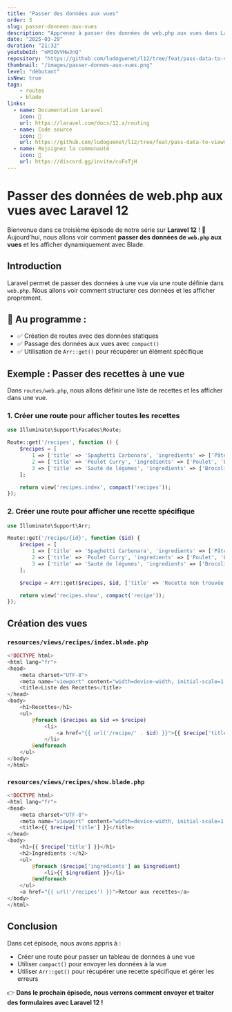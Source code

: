 ```yaml
---
title: "Passer des données aux vues"
order: 3
slug: passer-donnees-aux-vues
description: "Apprenez à passer des données de web.php aux vues dans Laravel 12 en utilisant compact() et Arr::get() pour structurer votre application."
date: "2025-03-29"
duration: "21:32"
youtubeId: "nM3OVVHwJnQ"
repository: "https://github.com/ludoguenet/l12/tree/feat/pass-data-to-views"
thumbnail: "/images/passer-donnes-aux-vues.png"
level: "débutant"
isNew: true
tags:
    - routes
    - blade
links:
  - name: Documentation Laravel
    icon: 📝
    url: https://laravel.com/docs/12.x/routing
  - name: Code source
    icon: 📎
    url: https://github.com/ludoguenet/l12/tree/feat/pass-data-to-views
  - name: Rejoignez la communauté
    icon: 🤝
    url: https://discord.gg/invite/cuFxTjH
---
```


# Passer des données de web.php aux vues avec Laravel 12

Bienvenue dans ce troisième épisode de notre série sur **Laravel 12** ! 🚀 Aujourd’hui, nous allons voir comment **passer des données de `web.php` aux vues** et les afficher dynamiquement avec Blade.

## Introduction

Laravel permet de passer des données à une vue via une route définie dans `web.php`. Nous allons voir comment structurer ces données et les afficher proprement.

## 📌 Au programme :

- ✅ Création de routes avec des données statiques
- ✅ Passage des données aux vues avec `compact()`
- ✅ Utilisation de `Arr::get()` pour récupérer un élément spécifique

## Exemple : Passer des recettes à une vue

Dans `routes/web.php`, nous allons définir une liste de recettes et les afficher dans une vue.

### 1. Créer une route pour afficher toutes les recettes

```php
use Illuminate\Support\Facades\Route;

Route::get('/recipes', function () {
    $recipes = [
        1 => ['title' => 'Spaghetti Carbonara', 'ingredients' => ['Pâtes', 'Oeufs', 'Fromage', 'Lardons']],
        2 => ['title' => 'Poulet Curry', 'ingredients' => ['Poulet', 'Lait de coco', 'Curry']],
        3 => ['title' => 'Sauté de légumes', 'ingredients' => ['Brocoli', 'Carottes', 'Sauce soja', 'Ail']]
    ];

    return view('recipes.index', compact('recipes'));
});
```

### 2. Créer une route pour afficher une recette spécifique

```php
use Illuminate\Support\Arr;

Route::get('/recipe/{id}', function ($id) {
    $recipes = [
        1 => ['title' => 'Spaghetti Carbonara', 'ingredients' => ['Pâtes', 'Oeufs', 'Fromage', 'Lardons']],
        2 => ['title' => 'Poulet Curry', 'ingredients' => ['Poulet', 'Lait de coco', 'Curry']],
        3 => ['title' => 'Sauté de légumes', 'ingredients' => ['Brocoli', 'Carottes', 'Sauce soja', 'Ail']]
    ];

    $recipe = Arr::get($recipes, $id, ['title' => 'Recette non trouvée', 'ingredients' => []]);

    return view('recipes.show', compact('recipe'));
});
```

## Création des vues

### `resources/views/recipes/index.blade.php`

```php
<!DOCTYPE html>
<html lang="fr">
<head>
    <meta charset="UTF-8">
    <meta name="viewport" content="width=device-width, initial-scale=1.0">
    <title>Liste des Recettes</title>
</head>
<body>
    <h1>Recettes</h1>
    <ul>
        @foreach ($recipes as $id => $recipe)
            <li>
                <a href="{{ url('/recipe/' . $id) }}">{{ $recipe['title'] }}</a>
            </li>
        @endforeach
    </ul>
</body>
</html>
```

### `resources/views/recipes/show.blade.php`

```php
<!DOCTYPE html>
<html lang="fr">
<head>
    <meta charset="UTF-8">
    <meta name="viewport" content="width=device-width, initial-scale=1.0">
    <title>{{ $recipe['title'] }}</title>
</head>
<body>
    <h1>{{ $recipe['title'] }}</h1>
    <h2>Ingrédients :</h2>
    <ul>
        @foreach ($recipe['ingredients'] as $ingredient)
            <li>{{ $ingredient }}</li>
        @endforeach
    </ul>
    <a href="{{ url('/recipes') }}">Retour aux recettes</a>
</body>
</html>
```

## Conclusion

Dans cet épisode, nous avons appris à :
- Créer une route pour passer un tableau de données à une vue
- Utiliser `compact()` pour envoyer les données à la vue
- Utiliser `Arr::get()` pour récupérer une recette spécifique et gérer les erreurs

👉 **Dans le prochain épisode, nous verrons comment envoyer et traiter des formulaires avec Laravel 12 !**
